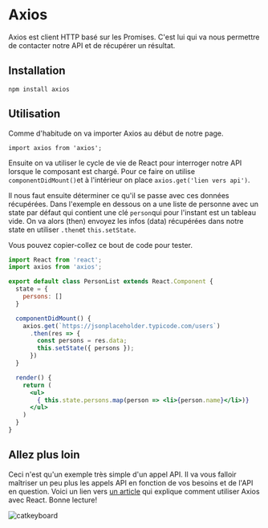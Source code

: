 # Axios

Axios est client HTTP basé sur les Promises. C'est lui qui va nous permettre de contacter notre API et de récupérer un résultat.

## Installation

```shell
npm install axios
```

## Utilisation

Comme d'habitude on va importer Axios au début de notre page.

```JSX
import axios from 'axios';
```

Ensuite on va utiliser le cycle de vie de React pour interroger notre API lorsque le composant est chargé. Pour ce faire on utilise `componentDidMount()`et à l'intérieur on place `axios.get('lien vers api')`. 

Il nous faut ensuite déterminer ce qu'il se passe avec ces données récupérées. Dans l'exemple en dessous on a une liste de personne avec un state par défaut qui contient une clé `person`qui pour l'instant est un tableau vide. On va alors (then) envoyez les infos (data) récupérées dans notre state en utiliser `.then`et `this.setState`.

Vous pouvez copier-collez ce bout de code pour tester.

```jsx
import React from 'react';
import axios from 'axios';

export default class PersonList extends React.Component {
  state = {
    persons: []
  }

  componentDidMount() {
    axios.get(`https://jsonplaceholder.typicode.com/users`)
      .then(res => {
        const persons = res.data;
        this.setState({ persons });
      })
  }

  render() {
    return (
      <ul>
        { this.state.persons.map(person => <li>{person.name}</li>)}
      </ul>
    )
  }
}
```

## Allez plus loin

Ceci n'est qu'un exemple très simple d'un appel API. Il va vous falloir maîtriser un peu plus les appels API en fonction de vos besoins et de l'API en question. Voici un lien vers [un article](https://www.digitalocean.com/community/tutorials/react-axios-react) qui explique comment utiliser Axios avec React. Bonne lecture!

![catkeyboard](https://media.giphy.com/media/LmNwrBhejkK9EFP504/giphy.gif)
